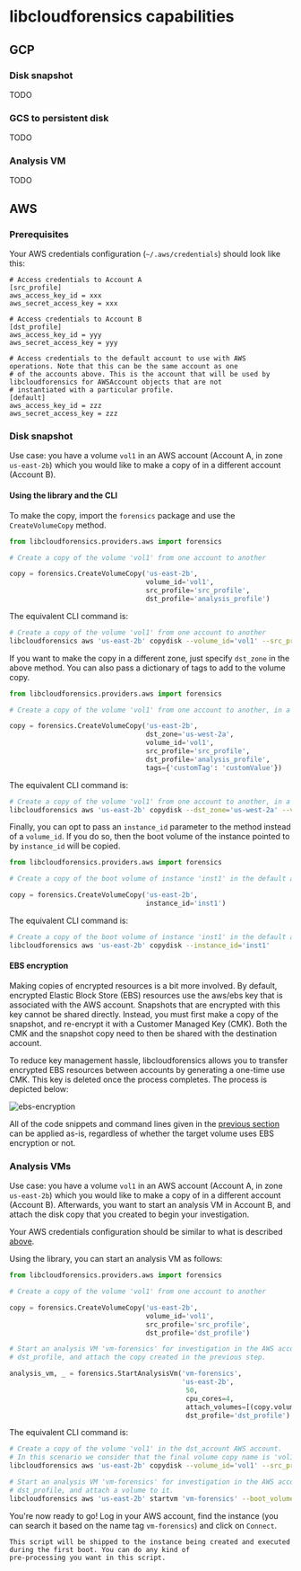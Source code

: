 # libcloudforensics capabilities

## GCP

### Disk snapshot

TODO

### GCS to persistent disk

TODO

### Analysis VM

TODO


## AWS

### Prerequisites

Your AWS credentials configuration (`~/.aws/credentials`) should look like this:

```text
# Access credentials to Account A
[src_profile]
aws_access_key_id = xxx
aws_secret_access_key = xxx

# Access credentials to Account B
[dst_profile]
aws_access_key_id = yyy
aws_secret_access_key = yyy

# Access credentials to the default account to use with AWS operations. Note that this can be the same account as one 
# of the accounts above. This is the account that will be used by libcloudforensics for AWSAccount objects that are not 
# instantiated with a particular profile.
[default]
aws_access_key_id = zzz
aws_secret_access_key = zzz
```

### Disk snapshot

Use case: you have a volume `vol1` in an AWS account (Account A, in zone `us-east-2b`) which you would like to make a copy 
of in a different account (Account B).

#### Using the library and the CLI

To make the copy, import the `forensics` package and use the `CreateVolumeCopy` method.

```python
from libcloudforensics.providers.aws import forensics

# Create a copy of the volume 'vol1' from one account to another 

copy = forensics.CreateVolumeCopy('us-east-2b',
                                  volume_id='vol1', 
                                  src_profile='src_profile', 
                                  dst_profile='analysis_profile')
```

The equivalent CLI command is:

```bash
# Create a copy of the volume 'vol1' from one account to another 
libcloudforensics aws 'us-east-2b' copydisk --volume_id='vol1' --src_profile='src_profile' --dst_profile='dst_profile' 
```

If you want to make the copy in a different zone, just specify `dst_zone` in the above method.
You can also pass a dictionary of tags to add to the volume copy.

```python
from libcloudforensics.providers.aws import forensics

# Create a copy of the volume 'vol1' from one account to another, in a different zone

copy = forensics.CreateVolumeCopy('us-east-2b',
                                  dst_zone='us-west-2a',
                                  volume_id='vol1', 
                                  src_profile='src_profile', 
                                  dst_profile='analysis_profile',
                                  tags={'customTag': 'customValue'})
```

The equivalent CLI command is:

```bash
# Create a copy of the volume 'vol1' from one account to another, in a different zone
libcloudforensics aws 'us-east-2b' copydisk --dst_zone='us-west-2a' --volume_id='vol1' --src_profile='src_profile' --dst_profile='dst_profile' --tags="{'customTag': 'customValue'}" 
```

Finally, you can opt to pass an `instance_id` parameter to the method instead of a `volume_id`.
If you do so, then the boot volume of the instance pointed to by `instance_id` will be copied.

```python
from libcloudforensics.providers.aws import forensics

# Create a copy of the boot volume of instance 'inst1' in the default account.

copy = forensics.CreateVolumeCopy('us-east-2b',
                                  instance_id='inst1')
```

The equivalent CLI command is:

```bash
# Create a copy of the boot volume of instance 'inst1' in the default account
libcloudforensics aws 'us-east-2b' copydisk --instance_id='inst1'
```    

#### EBS encryption

Making copies of encrypted resources is a bit more involved. By default, encrypted Elastic Block Store (EBS) resources 
use the aws/ebs key that is associated with the AWS account. Snapshots that are encrypted with this key cannot be shared 
directly. Instead, you must first make a copy of the snapshot, and re-encrypt it with a Customer Managed Key (CMK). 
Both the CMK and the snapshot copy need to then be shared with the destination account.


To reduce key management hassle, libcloudforensics allows you to transfer encrypted EBS resources between accounts by 
generating a one-time use CMK. This key is deleted once the process completes. The process is depicted below:

![ebs-encryption](https://github.com/google/cloud-forensics-utils/tree/master/docs/source/images/ebs.png)

All of the code snippets and command lines given in the [previous section](#using-the-library-and-the-cli) can be 
applied as-is, regardless of whether the target volume uses EBS encryption or not.

### Analysis VMs

Use case: you have a volume `vol1` in an AWS account (Account A, in zone `us-east-2b`) which you would like to make a copy 
of in a different account (Account B). Afterwards, you want to start an analysis VM in Account B, and attach the disk 
copy that you created to begin your investigation.

Your AWS credentials configuration should be similar to what is described [above](#aws).

Using the library, you can start an analysis VM as follows:

```python
from libcloudforensics.providers.aws import forensics

# Create a copy of the volume 'vol1' from one account to another 

copy = forensics.CreateVolumeCopy('us-east-2b',
                                  volume_id='vol1', 
                                  src_profile='src_profile', 
                                  dst_profile='dst_profile')

# Start an analysis VM 'vm-forensics' for investigation in the AWS account 
# dst_profile, and attach the copy created in the previous step.

analysis_vm, _ = forensics.StartAnalysisVm('vm-forensics',
                                           'us-east-2b', 
                                            50, 
                                            cpu_cores=4,
                                            attach_volumes=[(copy.volume_id, '/dev/sdf')], 
                                            dst_profile='dst_profile')
```

The equivalent CLI command is:

```bash
# Create a copy of the volume 'vol1' in the dst_account AWS account.
# In this scenario we consider that the final volume copy name is 'vol1-copy' for illustration purpose. 
libcloudforensics aws 'us-east-2b' copydisk --volume_id='vol1' --src_profile='src_profile' --dst_profile='dst_profile' 

# Start an analysis VM 'vm-forensics' for investigation in the AWS account 
# dst_profile, and attach a volume to it.
libcloudforensics aws 'us-east-2b' startvm 'vm-forensics' --boot_volume_size=50 --cpu_cores=4 --attach_volumes='vol1-copy' --dst_profile='dst_profile'
```

You're now ready to go! Log in your AWS account, find the instance (you can search it based on the name tag 
`vm-forensics`) and click on `Connect`.

``` important:: Pro tip: you can export an environment variable 'STARTUP_SCRIPT' that points to a custom bash script. 
This script will be shipped to the instance being created and executed during the first boot. You can do any kind of 
pre-processing you want in this script.
```

